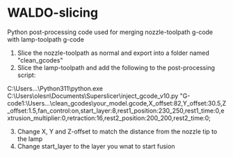 # WALDO-slicing
Python post-processing code used for merging nozzle-toolpath g-code with lamp-toolpath g-code

1. Slice the nozzle-toolpath as normal and export into a folder named "clean_gcodes"
2. Slice the lamp-toolpath and add the following to the post-processing script:

C:\Users\...\Python311\python.exe C:\Users\olesn\Documents\Superslicer\inject_gcode_v10.py "G-code1:\Users\...\clean_gcodes\your_model.gcode,X_offset:82,Y_offset:30.5,Z_offset:1.5,fan_control:on,start_layer:8,rest1_position:230_250,rest1_time:0,extrusion_multiplier:0,retraction:16,rest2_position:200_200,rest2_time:0;

3. Change X, Y and Z-offset to match the distance from the nozzle tip to the lamp
4. Change start_layer to the layer you wnat to start fusion
